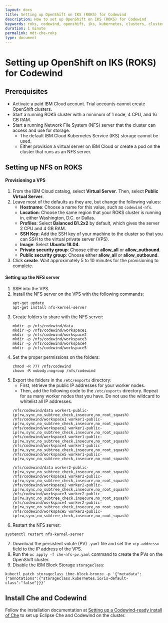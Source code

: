 ```yaml
---
layout: docs
title: Setting up OpenShift on IKS (ROKS) for Codewind
description: How to set up OpenShift on IKS (ROKS) for Codewind
keywords: roks, codewind, openshift, iks, kubernetes, clusters, cluster, node, nodes, vps, settingup
duration: 1 minute
permalink: mdt-che-roks
type: document
---
```


# Setting up OpenShift on IKS (ROKS) for Codewind

## Prerequisites
- Activate a paid IBM Cloud account. Trial accounts cannot create OpenShift clusters.
- Start a running ROKS cluster with a minimum of 1 node, 4 CPU, and 16 GB RAM.
- Start a running Network File System (NFS) server that the cluster can access and use for storage.
   - The default IBM Cloud Kubernetes Service (IKS) storage cannot be used.
   - Either provision a virtual server on IBM Cloud or create a pod on the cluster that runs as an NFS server.

## Setting up NFS on ROKS

#### Provisioning a VPS
1. From the IBM Cloud catalog, select **Virtual Server**. Then, select **Public Virtual Server**.
2. Leave most of the defaults as they are, but change the following values:
   - **Hostname**: Choose a name for this value, such as `codewind-nfs`.
   - **Location**: Choose the same region that your ROKS cluster is running in, either Washington, D.C. or Dallas.
   - **Profiles**: Select **Balanced B1.2x2** by default, which gives the server 2 CPU and 4 GB RAM.
   - **SSH Key**: Add the SSH key of your machine to the cluster so that you can SSH to the virtual private server (VPS).
   - **Image**: Select **Ubuntu 18.04**.
   - **Private security group**: Choose either **allow_all** or **allow_outbound**.
   - **Public security group**: Choose either **allow_all** or **allow_outbound**.
3. Click **create**. Wait approximately 5 to 10 minutes for the provisioning to complete.

#### Setting up the NFS server
1. SSH into the VPS.
2. Install the NFS server on the VPS with the following commands:
   ```
   apt-get update
   apt-get install nfs-kernel-server
   ```
3. Create folders to share with the NFS server:
   ```
   mkdir -p /nfs/codewind/data
   mkdir -p /nfs/codewind/workspace1
   mkdir -p /nfs/codewind/workspace2
   mkdir -p /nfs/codewind/workspace3
   mkdir -p /nfs/codewind/workspace4
   mkdir -p /nfs/codewind/workspace5
   ```
4. Set the proper permissions on the folders:
   ```
   chmod -R 777 /nfs/codewind
   chown -R nobody:nogroup /nfs/codewind
   ```
5. Export the folders in the `/etc/exports` directory:
   - First, retrieve the public IP addresses for your worker nodes.
   - Then, add the following code to the `/etc/exports` directory. Repeat for as many worker nodes that you have. Do not use the wildcard to whitelist all IP addresses.
   ```
   /nfs/codewind/data worker1-public-ip(rw,sync,no_subtree_check,insecure,no_root_squash)
   /nfs/codewind/workspace1 worker1-public-ip(rw,sync,no_subtree_check,insecure,no_root_squash)
   /nfs/codewind/workspace2 worker1-public-ip(rw,sync,no_subtree_check,insecure,no_root_squash)
   /nfs/codewind/workspace3 worker1-public-ip(rw,sync,no_subtree_check,insecure,no_root_squash)
   /nfs/codewind/workspace4 worker1-public-ip(rw,sync,no_subtree_check,insecure,no_root_squash)
   /nfs/codewind/workspace5 worker1-public-ip(rw,sync,no_subtree_check,insecure,no_root_squash)
   
   /nfs/codewind/data worker2-public-ip(rw,sync,no_subtree_check,insecure,no_root_squash)
   /nfs/codewind/workspace1 worker2-public-ip(rw,sync,no_subtree_check,insecure,no_root_squash)
   /nfs/codewind/workspace2 worker2-public-ip(rw,sync,no_subtree_check,insecure,no_root_squash)
   /nfs/codewind/workspace3 worker2-public-ip(rw,sync,no_subtree_check,insecure,no_root_squash)
   /nfs/codewind/workspace4 worker2-public-ip(rw,sync,no_subtree_check,insecure,no_root_squash)
   /nfs/codewind/workspace5 worker2-public-ip(rw,sync,no_subtree_check,insecure,no_root_squash)
   ```
6. Restart the NFS server:
```
systemctl restart nfs-kernel-server
```
7. Download the persistent volute (PV) `.yaml` file and set the `<ip-address>` field to the IP address of the VPS.
8. Run the `oc apply -f che-nfs-pv.yaml` command to create the PVs on the OpenShift cluster.
9. Disable the IBM Block Storage `storageclass`:
```
kubectl patch storageclass ibmc-block-bronze -p '{"metadata": {"annotations":{"storageclass.kubernetes.io/is-default-class":"false"}}}'
```

## Install Che and Codewind

Follow the installation documentation at [Setting up a Codewind-ready install of Che](https://www.eclipse.org/codewind/installoncloud.html) to set up Eclipse Che and Codewind on the cluster.
